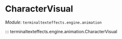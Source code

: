 # CharacterVisual

*Module*: `terminaltexteffects.engine.animation`

::: terminaltexteffects.engine.animation.CharacterVisual
